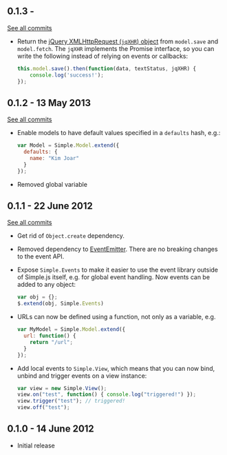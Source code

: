 0.1.3 -
-------

[See all commits](https://github.com/kjbekkelund/simple/compare/v0.1.2...v0.1.3)

* Return the [jQuery XMLHttpRequest (`jqXHR`) object](http://api.jquery.com/jQuery.ajax/#jqXHR)
  from `model.save` and `model.fetch`. The `jqXHR` implements the
  Promise interface, so you can write the following instead of relying
  on events or callbacks:

  ```javascript
  this.model.save().then(function(data, textStatus, jqXHR) {
      console.log('success!');
  });
  ```

0.1.2 - 13 May 2013
-------------------

[See all commits](https://github.com/kjbekkelund/simple/compare/v0.1.1...v0.1.2)

* Enable models to have default values specified in a `defaults` hash, e.g.:

  ```javascript
  var Model = Simple.Model.extend({
    defaults: {
      name: "Kim Joar"
    }
  });
  ```
* Removed global variable

0.1.1 - 22 June 2012
--------------------

[See all commits](https://github.com/kjbekkelund/simple/compare/v0.1.0...v0.1.1)

* Get rid of `Object.create` dependency.
* Removed dependency to [EventEmitter](https://github.com/Wolfy87/EventEmitter).
  There are no breaking changes to the event API.
* Expose `Simple.Events` to make it easier to use the event library
  outside of Simple.js itself, e.g. for global event handling. Now
  events can be added to any object:

  ```javascript
  var obj = {};
  $.extend(obj, Simple.Events)
  ```
* URLs can now be defined using a function, not only as a variable, e.g.

  ```javascript
  var MyModel = Simple.Model.extend({
    url: function() {
      return "/url";
    }
  });
  ```
* Add local events to `Simple.View`, which means that you can now bind,
  unbind and trigger events on a view instance:

  ```javascript
  var view = new Simple.View();
  view.on("test", function() { console.log("triggered!") });
  view.trigger("test"); // triggered!
  view.off("test");
  ```

0.1.0 - 14 June 2012
--------------------

* Initial release
